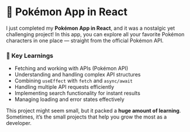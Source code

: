 <h1>🎒 Pokémon App in React</h1>

<p>
I just completed my <strong>Pokémon App in React</strong>, and it was a nostalgic yet challenging project!  
In this app, you can explore all your favorite Pokémon characters in one place — straight from the official Pokémon API.
</p>

<h3>📌 Key Learnings</h3>
<ul>
  <li>Fetching and working with APIs (Pokémon API)</li>
  <li>Understanding and handling complex API structures</li>
  <li>Combining <code>useEffect</code> with <code>fetch</code> and <code>async/await</code></li>
  <li>Handling multiple API requests efficiently</li>
  <li>Implementing search functionality for instant results</li>
  <li>Managing loading and error states effectively</li>
</ul>

<p>
This project might seem small, but it packed a <strong>huge amount of learning</strong>.  
Sometimes, it’s the small projects that help you grow the most as a developer.
</p>
